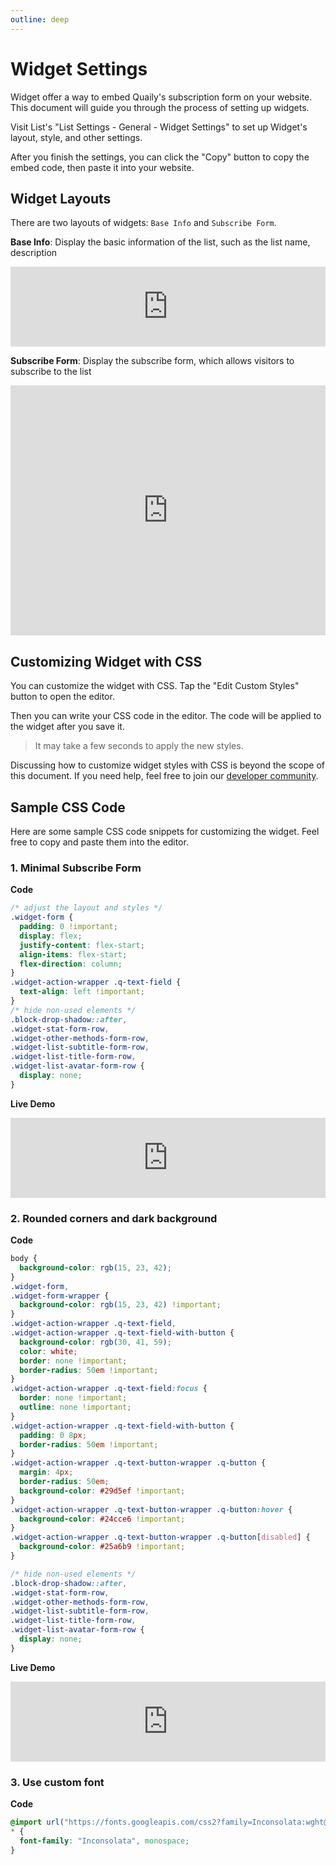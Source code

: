 ```yaml
---
outline: deep
---
```


# Widget Settings

Widget offer a way to embed Quaily's subscription form on your website. This document will guide you through the process of setting up widgets.

Visit List's "List Settings - General - Widget Settings" to set up Widget's layout, style, and other settings.

After you finish the settings, you can click the "Copy" button to copy the embed code, then paste it into your website.

## Widget Layouts

There are two layouts of widgets: `Base Info` and `Subscribe Form`.

**Base Info**: Display the basic information of the list, such as the list name, description

<iframe src="https://quaily.com/blog/widget.external?theme=light&list_slug=blog&layout=info&lang=en" data-theme="light"
    width="100%" height="128px" title="Quaily Widget" frameborder="0" allow="web-share" allowfullscreen >
</iframe>

**Subscribe Form**: Display the subscribe form, which allows visitors to subscribe to the list

<iframe src="https://quaily.com/blog/widget?theme=light&list_slug=blog&layout=subscribe_form&lang=en" data-theme="light"
    width="100%" height="400px" title="Quaily Widget" frameborder="0" allow="web-share" allowfullscreen >
</iframe>

## Customizing Widget with CSS

You can customize the widget with CSS. Tap the "Edit Custom Styles" button to open the editor.

Then you can write your CSS code in the editor. The code will be applied to the widget after you save it.

> It may take a few seconds to apply the new styles.

Discussing how to customize widget styles with CSS is beyond the scope of this document. If you need help, feel free to join our [developer community](https://discord.gg/FWrJ8bwhwe).

## Sample CSS Code

Here are some sample CSS code snippets for customizing the widget. Feel free to copy and paste them into the editor.

### 1. Minimal Subscribe Form

**Code**

```css
/* adjust the layout and styles */
.widget-form {
  padding: 0 !important;
  display: flex;
  justify-content: flex-start;
  align-items: flex-start;
  flex-direction: column;
}
.widget-action-wrapper .q-text-field {
  text-align: left !important;
}
/* hide non-used elements */
.block-drop-shadow::after,
.widget-stat-form-row,
.widget-other-methods-form-row,
.widget-list-subtitle-form-row,
.widget-list-title-form-row,
.widget-list-avatar-form-row {
  display: none;
}
```

**Live Demo**

<iframe src="https://quaily.com/blog/widget.external?theme=light&list_slug=blog&layout=subscribe_form&lang=en" data-theme="light"
    width="100%" height="128px" title="Quaily Widget" frameborder="0" allow="web-share" allowfullscreen >
</iframe>

### 2. Rounded corners and dark background

**Code**

```css
body {
  background-color: rgb(15, 23, 42);
}
.widget-form,
.widget-form-wrapper {
  background-color: rgb(15, 23, 42) !important;
}
.widget-action-wrapper .q-text-field,
.widget-action-wrapper .q-text-field-with-button {
  background-color: rgb(30, 41, 59);
  color: white;
  border: none !important;
  border-radius: 50em !important;
}
.widget-action-wrapper .q-text-field:focus {
  border: none !important;
  outline: none !important;
}
.widget-action-wrapper .q-text-field-with-button {
  padding: 0 8px;
  border-radius: 50em !important;
}
.widget-action-wrapper .q-text-button-wrapper .q-button {
  margin: 4px;
  border-radius: 50em;
  background-color: #29d5ef !important;
}
.widget-action-wrapper .q-text-button-wrapper .q-button:hover {
  background-color: #24cce6 !important;
}
.widget-action-wrapper .q-text-button-wrapper .q-button[disabled] {
  background-color: #25a6b9 !important;
}

/* hide non-used elements */
.block-drop-shadow::after,
.widget-stat-form-row,
.widget-other-methods-form-row,
.widget-list-subtitle-form-row,
.widget-list-title-form-row,
.widget-list-avatar-form-row {
  display: none;
}
```

**Live Demo**

<iframe src="https://quaily.com/hewig/widget.external?list_slug=hewig&layout=subscribe_form&theme=light" data-theme="light"
    width="100%" height="128px" title="Quaily Widget" frameborder="0" allow="web-share" allowfullscreen >
</iframe>

### 3. Use custom font

**Code**

```css
@import url("https://fonts.googleapis.com/css2?family=Inconsolata:wght@200..900&display=swap");
* {
  font-family: "Inconsolata", monospace;
}
```
